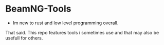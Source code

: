 # BeamNG-Tools

- Im new to rust and low level programming overall.

That said. This repo features tools i sometimes use and that may also be usefull for others.